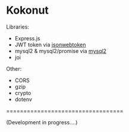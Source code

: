 Kokonut 
==================================

Libraries:
- Express.js
- JWT token via [jsonwebtoken](https://github.com/auth0/node-jsonwebtoken)
- mysql2 & mysql2/promise via [mysql2](https://github.com/sidorares/node-mysql2)
- joi

Other:
- CORS 
- gzip
- crypto
- dotenv

==================================

(Development in progress....)
